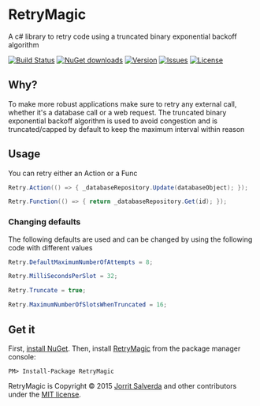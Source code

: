 # RetryMagic

A c# library to retry code using a truncated binary exponential backoff algorithm

[![Build Status](https://img.shields.io/appveyor/ci/JorritSalverda/RetryMagic.svg)](https://ci.appveyor.com/project/JorritSalverda/RetryMagic/)
[![NuGet downloads](https://img.shields.io/nuget/dt/RetryMagic.svg)](https://www.nuget.org/packages/RetryMagic)
[![Version](https://img.shields.io/nuget/v/RetryMagic.svg)](https://www.nuget.org/packages/RetryMagic)
[![Issues](https://img.shields.io/github/issues/JorritSalverda/RetryMagic.svg)](https://github.com/JorritSalverda/JitterMagic/issues)
[![License](https://img.shields.io/github/license/JorritSalverda/RetryMagic.svg)](https://github.com/JorritSalverda/RetryMagic/blob/master/LICENSE)

Why?
--------------------------------
To make more robust applications make sure to retry any external call, whether it's a database call or a web request. The truncated binary exponential backoff algorithm is used to avoid congestion and is truncated/capped by default to keep the maximum interval within reason

Usage
--------------------------------
You can retry either an Action or a Func<T>

```csharp
Retry.Action(() => { _databaseRepository.Update(databaseObject); });
```

```csharp
Retry.Function(() => { return _databaseRepository.Get(id); });
```

### Changing defaults

The following defaults are used and can be changed by using the following code with different values

```csharp
Retry.DefaultMaximumNumberOfAttempts = 8;
```

```csharp
Retry.MilliSecondsPerSlot = 32;
```

```csharp
Retry.Truncate = true;
```

```csharp
Retry.MaximumNumberOfSlotsWhenTruncated = 16;
```

Get it
--------------------------------
First, [install NuGet](http://docs.nuget.org/docs/start-here/installing-nuget). Then, install [RetryMagic](https://www.nuget.org/packages/RetryMagic/) from the package manager console:

    PM> Install-Package RetryMagic

RetryMagic is Copyright &copy; 2015 [Jorrit Salverda](http://blog.jorritsalverda.com/) and other contributors under the [MIT license](https://github.com/JorritSalverda/RetryMagic/blob/master/LICENSE).
